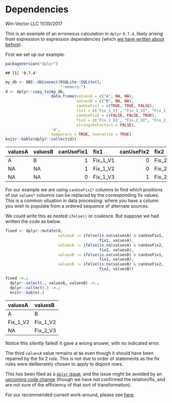 Dependencies
================
Win-Vector LLC
11/30/2017

This is an example of an erroneous calculation in `dplyr` `0.7.4`, likely arising from expression to expression dependencies (which [we have written about before](http://www.win-vector.com/blog/2017/09/my-advice-on-dplyrmutate/)).

First we set up our example.

``` r
packageVersion("dplyr")
```

    ## [1] '0.7.4'

``` r
my_db <- DBI::dbConnect(RSQLite::SQLite(),
                        ":memory:")
d <- dplyr::copy_to(my_db, 
                    data.frame(valuesA = c("A", NA, NA),
                               valuesB = c("B", NA, NA),
                               canUseFix1 = c(TRUE, TRUE, FALSE),
                               fix1 = c('Fix_1_V1', "Fix_1_V2", "Fix_1_V3"),
                               canUseFix2 = c(FALSE, FALSE, TRUE),
                               fix2 = c('Fix_2_V1', "Fix_2_V2", "Fix_2_V3"),
                               stringsAsFactors = FALSE),
                    'd', 
                    temporary = TRUE, overwrite = TRUE)
knitr::kable(dplyr::collect(d))
```

| valuesA | valuesB |  canUseFix1| fix1       |  canUseFix2| fix2       |
|:--------|:--------|-----------:|:-----------|-----------:|:-----------|
| A       | B       |           1| Fix\_1\_V1 |           0| Fix\_2\_V1 |
| NA      | NA      |           1| Fix\_1\_V2 |           0| Fix\_2\_V2 |
| NA      | NA      |           0| Fix\_1\_V3 |           1| Fix\_2\_V3 |

For our example we are using `canUseFix1*` columns to find which positions of our `values*` columns can be replaced by the corresponding fix values. This is a common situation in data processing: where you have a column you wish to populate from a ordered sequence of alternate sources.

We could write this as nested `ifelse()` or coalesce. But suppose we had written the code as below.

``` r
fixed <- dplyr::mutate(d,
                       valuesA := ifelse(is.na(valuesA) & canUseFix1, 
                                         fix1, valuesA),
                       valuesA := ifelse(is.na(valuesA) & canUseFix2, 
                                         fix2, valuesA),
                       valuesB := ifelse(is.na(valuesB) & canUseFix1, 
                                         fix1, valuesB),
                       valuesB := ifelse(is.na(valuesB) & canUseFix2, 
                                         fix2, valuesB))

fixed ->.;
  dplyr::select(., valuesA, valuesB) ->.;
  dplyr::collect(.) ->.;
  knitr::kable(.)
```

| valuesA    | valuesB    |
|:-----------|:-----------|
| A          | B          |
| Fix\_1\_V2 | Fix\_1\_V2 |
| NA         | Fix\_2\_V3 |

Notice this *silently* failed! It gave a wrong answer, with no indicated error.

The third `valuesA` value remains at `NA` even though it should have been repaired by the fix 2 rule. This is not due to order of statements as the fix rules were deliberately chosen to apply to disjoint rows.

This has been filed as a [`dplyr` issue](https://github.com/tidyverse/dplyr/issues/3223), and the issue might be avoided by an [upcoming code change](https://github.com/tidyverse/dbplyr/commit/36a44cd4b5f70bc06fb004e7787157165766d091) (though we have not confirmed the relation/fix, and are not sure of the efficiency of that sort of transformation).

For our recommended current work-around, please see [here](http://winvector.github.io/FluidData/DplyrDependencies.html).
